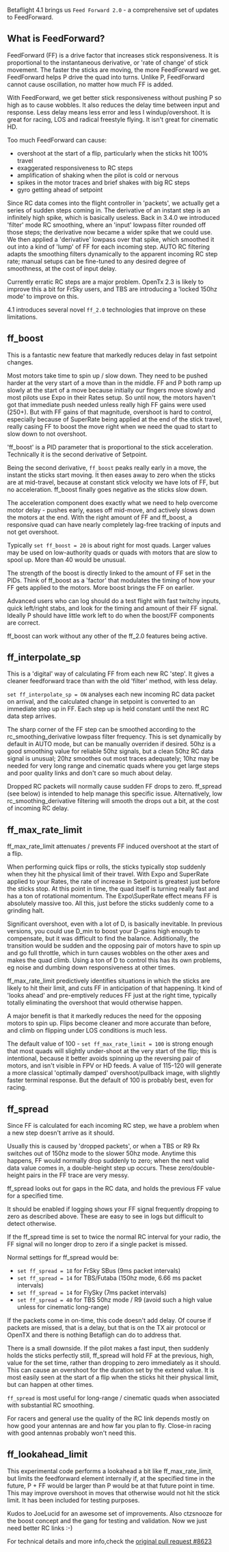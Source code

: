 Betaflight 4.1 brings us `Feed Forward 2.0` - a comprehensive set of updates to FeedForward.

## What is FeedForward?

FeedForward (FF) is a drive factor that increases stick responsiveness.  It is proportional to the instantaneous derivative, or 'rate of change' of stick movement.  The faster the sticks are moving, the more FeedForward we get.  FeedForward helps P drive the quad into turns.  Unlike P, FeedForward cannot cause oscillation, no matter how much FF is added. 

With FeedForward, we get better stick responsiveness without pushing P so high as to cause wobbles.  It also reduces the delay time between input and response.  Less delay means less error and less I windup/overshoot.  It is great for racing, LOS and radical freestyle flying.  It isn't great for cinematic HD.

Too much FeedForward can cause:
- overshoot at the start of a flip, particularly when the sticks hit 100% travel
- exaggerated responsiveness to RC steps
- amplification of shaking when the pilot is cold or nervous
- spikes in the motor traces and brief shakes with big RC steps
- gyro getting ahead of setpoint

Since RC data comes into the flight controller in 'packets', we actually get a series of sudden steps coming in.  The derivative of an instant step is an infinitely high spike, which is basically useless.  Back in 3.4.0 we introduced 'filter' mode RC smoothing, where an 'input' lowpass filter rounded off those steps; the derivative now became a wider spike that we could use.  We then applied a 'derivative' lowpass over that spike, which smoothed it out into a kind of 'lump' of FF for each incoming step.  AUTO RC filtering adapts the smoothing filters dynamically to the apparent incoming RC step rate; manual setups can be fine-tuned to any desired degree of smoothness, at the cost of input delay.

Currently erratic RC steps are a major problem.  OpenTx 2.3 is likely to improve this a bit for FrSky users, and TBS are introducing a 'locked 150hz mode' to improve on this.

4.1 introduces several novel `ff_2.0` technologies that improve on these limitations.


##  ff_boost

This is a fantastic new feature that markedly reduces delay in fast setpoint changes.

Most motors take time to spin up / slow down.  They need to be pushed harder at the very start of a move than in the middle.  FF and P both ramp up slowly at the start of a move because initially our fingers move slowly and most pilots use Expo in their Rates setup. So until now, the motors haven't got that immediate push needed unless really high FF gains were used (250+).  But with FF gains of that magnitude, overshoot is hard to control, especially because of SuperRate being applied at the end of the stick travel, really casing FF to boost the move right when we need the quad to start to slow down to not overshoot.

'ff_boost' is a PID parameter that is proportional to the stick acceleration.  Technically it is the second derivative of Setpoint.

Being the second derivative, `ff_boost` peaks really early in a move, the instant the sticks start moving.  It then eases away to zero when the sticks are at mid-travel, because at constant stick velocity we have lots of FF, but no acceleration.  ff_boost finally goes negative as the sticks slow down. 

The acceleration component does exactly what we need to help overcome motor delay - pushes early, eases off mid-move, and actively slows down the motors at the end.  With the right amount of FF and ff_boost, a responsive quad can have nearly completely lag-free tracking of inputs and not get overshoot.  

Typically `set ff_boost = 20` is about right for most quads.  Larger values may be used on low-authority quads or quads with motors that are slow to spool up.  More than 40 would be unusual.  

The strength of the boost is directly linked to the amount of FF set in the PIDs.  Think of ff_boost as a 'factor' that modulates the timing of how your FF gets applied to the motors.  More boost brings the FF on earlier. 

Advanced users who can log should do a test flight with fast twitchy inputs, quick left/right stabs, and look for the timing and amount of their FF signal.  Ideally P should have little work left to do when the boost/FF components are correct.  

ff_boost can work without any other of the ff_2.0 features being active.

## ff_interpolate_sp

This is a 'digital' way of calculating FF from each new RC 'step'.  It gives a cleaner feedforward trace than with the old 'filter' method, with less delay.  

`set ff_interpolate_sp = ON` analyses each new incoming RC data packet on arrival, and the calculated change in setpoint is converted to an immediate step up in FF.  Each step up is held constant until the next RC data step arrives.  

The sharp corner of the FF step can be smoothed according to the rc_smoothing_derivative lowpass filter frequency.  This is set dynamically by default in AUTO mode, but can be manually overriden if desired.  50hz is a good smoothing value for reliable 50hz signals, but a clean 50hz RC data signal is unusual; 20hz smoothes out most traces adequately; 10hz may be needed for very long range and cinematic quads where you get large steps and poor quality links and don't care so much about delay.

Dropped RC packets will normally cause sudden FF drops to zero.  ff_spread (see below) is intended to help manage this specific issue.  Alternatively, low rc_smoothing_derivative filtering will smooth the drops out a bit, at the cost of incoming RC delay.


## ff_max_rate_limit

ff_max_rate_limit attenuates / prevents FF induced overshoot at the start of a flip.  

When performing quick flips or rolls, the sticks typically stop suddenly when they hit the physical limit of their travel.  With Expo and SuperRate applied to your Rates, the rate of increase in Setpoint is greatest just before the sticks stop.  At this point in time, the quad itself is turning really fast and has a ton of rotational momentum.  The Expo\SuperRate effect means FF is absolutely massive too.  All this, just before the sticks suddenly come to a grinding halt.  

Significant overshoot, even with a lot of D, is basically inevitable.  In previous versions, you could use D_min to boost your D-gains high enough to compensate, but it was difficult to find the balance.  Additionally, the transition would be sudden and the opposing pair of motors have to spin up and go full throttle, which in turn causes wobbles on the other axes and makes the quad climb.  Using a ton of D to control this has its own problems, eg noise and dumbing down responsiveness at other times.

ff_max_rate_limit predictively identifies situations in which the sticks are likely to hit their limit, and cuts FF in anticipation of that happening.  It kind of 'looks ahead' and pre-emptively reduces FF just at the right time, typically totally eliminating the overshoot that would otherwise happen.  

A major benefit is that it markedly reduces the need for the opposing motors to spin up.  Flips become cleaner and more accurate than before, and climb on flipping under LOS conditions is much less. 

The default value of 100 - `set ff_max_rate_limit = 100` is strong enough that most quads will slightly under-shoot at the  very start of the flip; this is intentional, because it better avoids spinning up the reversing pair of motors, and isn't visible in FPV or HD feeds.  A value of 115-120 will generate a more classical 'optimally damped' overshoot/pullback image, with slightly faster terminal response.  But the default of 100 is probably best, even for racing.

## ff_spread 

Since FF is calculated for each incoming RC step, we have a problem when a new step doesn't arrive as it should.  

Usually this is caused by 'dropped packets', or when a TBS or R9 Rx switches out of 150hz mode to the slower 50hz mode.  Anytime this happens, FF would normally drop suddenly to zero; when the next valid data value comes in, a double-height step up occurs.  These zero/double-height pairs in the FF trace are very messy.

ff_spread looks out for gaps in the RC data, and holds the previous FF value for a specified time.  

It should be enabled if logging shows your FF signal frequently dropping to zero as described above.  These are easy to see in logs but difficult to detect otherwise.  

If the ff_spread time is set to twice the normal RC interval for your radio, the FF signal will no longer drop to zero if a single packet is missed.

Normal settings for ff_spread would be:

- `set ff_spread = 18` for FrSky SBus (9ms packet intervals)
- `set ff_spread = 14` for TBS/Futaba (150hz mode, 6.66 ms packet intervals)
- `set ff_spread = 14` for FlySky (7ms packet intervals)
- `set ff_spread = 40` for TBS 50hz mode / R9 (avoid such a high value unless for cinematic long-range)

If the packets come in on-time, this code doesn't add delay. Of course if packets are missed, that is a delay, but that is on the TX air protocol or OpenTX and there is nothing Betafligh can do to address that.

There is a small downside.  If the pilot makes a fast input, then suddenly holds the sticks perfectly still, ff_spread will hold FF at the previous, high, value for the set time, rather than dropping to zero immediately as it should. This can cause an overshoot for the duration set by the extend value. It is most easily seen at the start of a flip when the sticks hit their physical limit, but can happen at other times.

`ff_spread` is most useful for long-range / cinematic quads when associated with substantial RC smoothing.  

For racers and general use the quality of the RC link depends mostly on how good your antennas are and how far you plan to fly.  Close-in racing with good antennas probably won't need this.

## ff_lookahead_limit

This experimental code performs a lookahead a bit like ff_max_rate_limit, but limits the feedforward element internally if, at the specified time in the future, P + FF would be larger than P would be at that future point in time.  This may improve overshoot in moves that otherwise would not hit the stick limit.  It has been included for testing purposes. 

Kudos to JoeLucid for an awesome set of improvements.  Also ctzsnooze for the boost concept and the  gang for testing and validation.  Now we just need better RC links  :-)

For technical details and more info,check the [original pull request #8623](https://github.com/betaflight/betaflight/pull/8623)